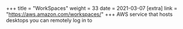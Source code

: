 +++
title = "WorkSpaces"
weight = 33
date = 2021-03-07
[extra]
link = "https://aws.amazon.com/workspaces/"
+++
AWS service that hosts desktops you can remotely log in to

